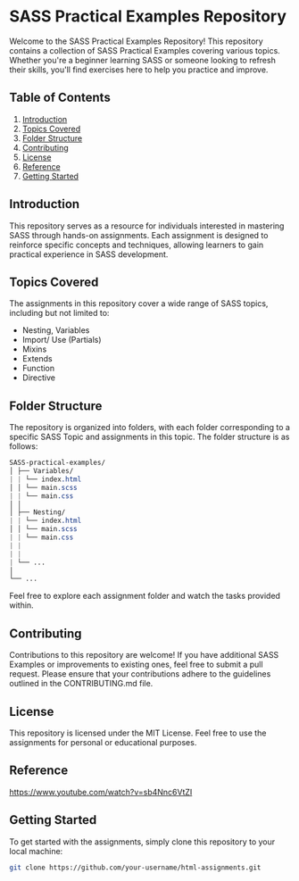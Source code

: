 # SASS Practical Examples Repository

Welcome to the SASS Practical Examples Repository! This repository contains a collection of SASS Practical Examples covering various topics. Whether you're a beginner learning SASS or someone looking to refresh their skills, you'll find exercises here to help you practice and improve.

## Table of Contents

1. [Introduction](#introduction)
2. [Topics Covered](#topics-covered)
3. [Folder Structure](#folder-structure)
4. [Contributing](#contributing)
5. [License](#license)
6. [Reference](#reference)
7. [Getting Started](#getting-started)

## Introduction

This repository serves as a resource for individuals interested in mastering SASS through hands-on assignments. Each assignment is designed to reinforce specific concepts and techniques, allowing learners to gain practical experience in SASS development.

## Topics Covered

The assignments in this repository cover a wide range of SASS topics, including but not limited to:

- Nesting, Variables
- Import/ Use (Partials)
- Mixins
- Extends
- Function
- Directive

## Folder Structure

The repository is organized into folders, with each folder corresponding to a specific SASS Topic and assignments in this topic. The folder structure is as follows:

```css
SASS-practical-examples/
│ ├── Variables/
| | └── index.html
│ │ └── main.scss
| | └── main.css
│ │
│ ├── Nesting/
| | └── index.html
│ │ └── main.scss
| | └── main.css
| |
| |
| └── ...
│
└── ...
```

Feel free to explore each assignment folder and watch the tasks provided within.

## Contributing

Contributions to this repository are welcome! If you have additional SASS Examples or improvements to existing ones, feel free to submit a pull request. Please ensure that your contributions adhere to the guidelines outlined in the CONTRIBUTING.md file.

## License

This repository is licensed under the MIT License. Feel free to use the assignments for personal or educational purposes.

## Reference

<https://www.youtube.com/watch?v=sb4Nnc6VtZI>

## Getting Started

To get started with the assignments, simply clone this repository to your local machine:

```bash
git clone https://github.com/your-username/html-assignments.git
```
